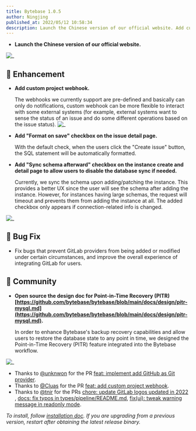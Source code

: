 ```yaml
---
title: Bytebase 1.0.5
author: Ningjing
published_at: 2022/05/12 10:58:34
description: Launch the Chinese version of our official website. Add custom project webhook. Add "Format on save" checkbox on the issue detail page. Add "Sync schema afterward" checkbox on the instance create and detail page.
---
```


- **Launch the Chinese version of our official website.**

![_](/content/changelog/1.0.5/frontpage-chinese.webp)

## 🎄 Enhancement

- **Add custom project webhook.**

  The webhooks we currently support are pre-defined and basically can only do notifications, custom webhook can be more flexible to interact with some external systems (for example, external systems want to sense the status of an issue and do some different operations based on the issue status).
  ![_](/content/changelog/1.0.5/custom-webhook.webp)

- **Add "Format on save" checkbox on the issue detail page.**

  With the default check, when the users click the "Create issue" button, the SQL statement will be automatically formatted.

- **Add "Sync schema afterward" checkbox on the instance create and detail page to allow users to disable the database sync if needed.**

  Currently, we sync the schema upon adding/patching the instance. This provides a better UX since the user will see the schema after adding the instance. However, for instances having large schemas, the request will timeout and prevents them from adding the instance at all. The added checkbox only appears if connection-related info is changed.

![_](/content/changelog/1.0.5/add-instance-sync-schema-later.webp)

## 🐞 Bug Fix

- Fix bugs that prevent GitLab providers from being added or modified under certain circumstances, and improve the overall experience of integrating GitLab for users.

## 🎠 Community

- **Open source the design doc for Point-in-Time Recovery (PITR) [https://github.com/bytebase/bytebase/blob/main/docs/design/pitr-mysql.md](https://github.com/bytebase/bytebase/blob/main/docs/design/pitr-mysql.md).**

  In order to enhance Bytebase's backup recovery capabilities and allow users to restore the database state to any point in time, we designed the Point-in-Time Recovery (PITR) feature integrated into the Bytebase workflow.

![_](/content/changelog/1.0.5/pitr-design-doc.webp)

- Thanks to [@unknwon](https://github.com/unknwon) for the PR [feat: implement add GitHub as Git provider](https://github.com/bytebase/bytebase/pull/998).
- Thanks to [@Cluas](https://github.com/Cluas) for the PR [feat: add custom project webhook](https://github.com/bytebase/bytebase/pull/1184).
- Thanks to [@tnir](https://github.com/tnir) for the PRs [chore: update GitLab logos updated in 2022](https://github.com/bytebase/bytebase/pull/1215) , [docs: fix typos in types/pipeline/README.md](https://github.com/bytebase/bytebase/pull/1231), [fix(ui): tweak warning message in readonly mode](https://github.com/bytebase/bytebase/pull/1229).

_To install, follow [installation doc](/docs/get-started/install/overview). If you are upgrading from a previous version, restart after obtaining the latest release binary._
